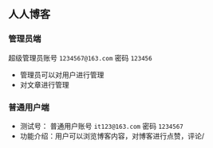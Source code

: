 
## 人人博客
### 管理员端
超级管理员账号 `1234567@163.com` 
密码 `123456`
- 管理员可以对用户进行管理
- 对文章进行管理
### 普通用户端
- 测试号：
普通用户账号 `it123@163.com`
密码 `1234567`
- 功能介绍：用户可以浏览博客内容，对博客进行点赞，评论/